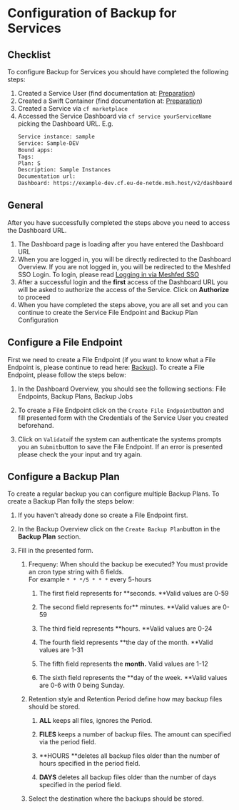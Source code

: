 # Configuration of Backup for Services

## Checklist

To configure Backup for Services you should have completed the following steps:

1. Created a Service User \(find documentation at: [Preparation](/paas/services/backup/preparation.md)\)
2. Created a Swift Container \(find documentation at: [Preparation](/paas/services/backup/preparation.md)\)
3. Created a Service via `cf marketplace`
4. Accessed the Service Dashboard via `cf service yourServiceName` picking the Dashboard URL. E.g. 
   ```bash
   Service instance: sample
   Service: Sample-DEV
   Bound apps: 
   Tags: 
   Plan: S
   Description: Sample Instances
   Documentation url: 
   Dashboard: https://example-dev.cf.eu-de-netde.msh.host/v2/dashboard/0f377a9a-7f4e-4965-b226-04c05d493db9
   ```

## General

After you have successfully completed the steps above you need to access the Dashboard URL.

1. The Dashboard page is loading after you have entered the Dashboard URL 
2. When you are logged in, you will be directly redirected to the Dashboard Overview. If you are not logged in, you will be redirected to the Meshfed SSO Login. To login, please read [Logging in via Meshfed SSO](/profile.md)
3. After a successful login and the **first** access of the Dashboard URL you will be asked to authorize the access of the Service. Click on **Authorize** to proceed
4. When you have completed the steps above, you are all set and you can continue to create the Service File Endpoint and Backup Plan Configuration

## Configure a File Endpoint

First we need to create a File Endpoint \(if you want to know what a File Endpoint is, please continue to read here: [Backup](/paas/services/backup.md)\). To create a File Endpoint, please follow the steps below:

1. In the Dashboard Overview, you should see the following sections: File Endpoints, Backup Plans, Backup Jobs
2. To create a File Endpoint click on the `Create File Endpoint`button and fill presented form with the Credentials of the Service User you created beforehand.

3. Click on `Validate`if the system can authenticate the systems prompts you an `Submit`button to save the File Endpoint. If an error is presented please check the  your input and try again.

## Configure a Backup Plan

To create a regular backup you can configure multiple Backup Plans. To create a Backup Plan folly the steps below:

1. If you haven't already done so create a File Endpoint first.

2. In the Backup Overview click on the `Create Backup Plan`button in the **Backup Plan** section.

3. Fill in the presented form.

   1. Frequeny: When should the backup be executed? You must provide an cron type string with 6 fields.  
      For example `* * */5 * * *` every 5-hours

      1. The first field represents for **seconds. **Valid values are 0-59

      2. The second field represents for** minutes. **Valid values are 0-59

      3. The third field represents **hours. **Valid values are 0-24

      4. The fourth field represents **the day of the month. **Valid values are 1-31

      5. The fifth field represents the **month.** Valid values are 1-12

      6. The sixth field represents the **day of the week. **Valid values are 0-6 with 0 being Sunday.

   2. Retention style and Retention Period define how may backup files should be stored.

      1. **ALL** keeps all files, ignores the Period.

      2. **FILES** keeps a number of backup files. The amount can specified via the period field.

      3. **HOURS **deletes all backup files older than the number of hours specified in the period field.

      4. **DAYS** deletes all backup files older than the number of days specified in the period field.

   3. Select the destination where the backups should be stored.



